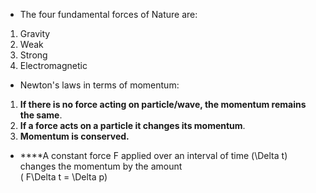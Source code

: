 - The four fundamental forces of Nature are:

1. Gravity
2. Weak
3. Strong
4. Electromagnetic

- Newton's laws in terms of momentum:

1. **If there is no force acting on particle/wave, the momentum remains the same**.
2. **If a force acts on a particle it changes its momentum**.
3. **Momentum is conserved.**

- **​**A constant force F applied over an interval of time \(\Delta t\) changes the momentum by the amount   
  \( F\Delta t = \Delta p\)